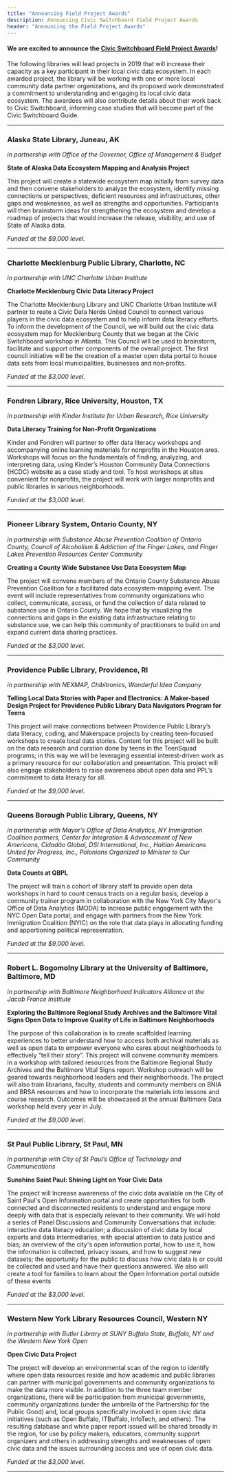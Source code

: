```yaml
---
title: "Announcing Field Project Awards"
description: Announcing Civic Switchboard Field Project Awards
header: "Announcing the Field Project Awards"
---
```


#### We are excited to announce the [Civic Switchboard Field Project Awards](https://civic-switchboard.github.io/updates/post_11)!
The following libraries will lead projects in 2019 that will increase their capacity as a key participant in their local civic data ecosystem. In each awarded project, the library will be working with one or more local community data partner organizations, and its proposed work demonstrated a commitment to understanding and engaging its local civic data ecosystem. The awardees will also contribute details about their work back to Civic Switchboard, informing case studies that will become part of the Civic Switchboard Guide.

***
### Alaska State Library, Juneau, AK
*in partnership with Office of the Governor, Office of Management & Budget*

**State of Alaska Data Ecosystem Mapping and Analysis Project**

This project will create a statewide ecosystem map initially from survey data and then convene stakeholders to analyze the ecosystem, identify missing connections or perspectives, deficient resources and infrastructures, other gaps and weaknesses, as well as strengths and opportunities. Participants will then brainstorm ideas for strengthening the ecosystem and develop a roadmap of projects that would increase the release, visibility, and use of State of Alaska data. 

*Funded at the $9,000 level.* 

***

### Charlotte Mecklenburg Public Library, Charlotte, NC
*in partnership with UNC Charlotte Urban Institute*

**Charlotte Mecklenburg Civic Data Literacy Project**  

The Charlotte Mecklenburg Library and UNC Charlotte Urban Institute will partner to reate a Civic Data Nerds United Council to connect various players in the civic data ecosystem and to help inform data literacy efforts. To inform the development of the Council, we will build out the civic data ecosystem map for Mecklenburg County that we began at the Civic Switchboard workshop in Atlanta. This Council will be used to brainstorm, facilitate and support other components of the overall project. The first council initiative will be the creation of a master open data portal to house data sets from local municipalities, businesses and non‐profits.

*Funded at the $3,000 level.*

***
### Fondren Library, Rice University, Houston, TX 
*in partnership with Kinder Institute for Urban Research, Rice University* 

**Data Literacy Training for Non-Profit Organizations** 

Kinder and Fondren will partner to offer data literacy workshops and accompanying online
learning materials for nonprofits in the Houston area. Workshops will focus on the fundamentals of finding, analyzing, and interpreting data, using Kinder’s Houston Community Data Connections (HCDC) website as a case study and tool. To host workshops at sites convenient for nonprofits, the project will work with larger nonprofits and public libraries in various neighborhoods.

*Funded at the $3,000 level.*

***

### Pioneer Library System, Ontario County, NY
*in partnership with Substance Abuse Prevention Coalition of Ontario County, Council of Alcoholism & Addiction of the Finger Lakes, and Finger Lakes Prevention Resources Center Community*  

**Creating a County Wide Substance Use Data Ecosystem Map**   

The project will convene members of the Ontario County Substance Abuse Prevention Coalition for a facilitated data ecosystem-mapping
event. The event will include representatives from community organizations who collect, communicate, access, or fund the collection of data related to substance use in Ontario County. We hope that by visualizing the connections and gaps in the existing data infrastructure relating to substance use, we can help this community of practitioners to build on and expand current data sharing practices.  

*Funded at the $3,000 level.*

***

### Providence Public Library, Providence, RI 
*in partnership with NEXMAP, Chibitronics, Wonderful Idea Company*

**Telling Local Data Stories with Paper and Electronics: A Maker-based Design Project for Providence Public Library Data Navigators Program for Teens** 

This project will make connections between Providence Public Library’s data literacy, coding, and Makerspace projects by creating teen-focused workshops to create local data stories. Content for this project will be built on the data research and curation done by teens in the TeenSquad programs; in this way we will be leveraging essential interest-driven work as a primary resource for our collaboration and presentation. This project will also engage stakeholders to raise awareness about open data and PPL’s commitment to data literacy for all.

*Funded at the $9,000 level.*

***

### Queens Borough Public Library, Queens, NY 
*in partnership with Mayor’s Office of Data Analytics, NY Immigration Coalition partners, Center for Integration & Advancement of New Americans, Cidadão Global, DSI International, Inc., Haitian Americans United for Progress, Inc., Polonians Organized to Minister to Our Community*

**Data Counts at QBPL**  

The project will train a cohort of library staff to provide open data workshops in hard to count census tracts on a regular basis; develop a community trainer program in collaboration with the New York City Mayor's Office of Data Analytics (MODA) to increase public engagement with the NYC Open Data portal; and engage with partners from the New York Immigration Coalition (NYIC) on the role that data plays in allocating funding and apportioning political representation.

*Funded at the $9,000 level.*
 
***

### Robert L. Bogomolny Library at the University of Baltimore, Baltimore, MD
*in partnership with Baltimore Neighborhood Indicators Alliance at the Jacob France Institute*  

**Exploring the Baltimore Regional Study Archives and the Baltimore Vital Signs Open Data to Improve Quality of Life in Baltimore Neighborhoods**


The purpose of this collaboration is to create scaffolded learning experiences to better understand how to access both archival materials as well as open data to empower everyone who cares about neighborhoods to effectively “tell their story”. This project will convene community members in a workshop with tailored resources from the Baltimore Regional Study Archives and the Baltimore Vital
Signs report. Workshop outreach will be geared towards neighborhood leaders and their neighborhoods. The project will also train librarians, faculty, students and community members on BNIA and BRSA resources and how to incorporate the materials into lessons and course research. Outcomes will be showcased at the annual Baltimore Data workshop held every year in July. 

*Funded at the $9,000 level*.

***

### St Paul Public Library, St Paul, MN
*in partnership with City of St Paul’s Office of Technology and Communications*  

**Sunshine Saint Paul: Shining Light on Your Civic Data**   

The project will Increase awareness of the civic data available on the City of Saint Paul's Open Information portal and create opportunities for both connected and disconnected residents to understand and engage more deeply with data that is especially relevant to their community. We will hold a series of Panel Discussions and Community Conversations that include: interactive data literacy education; a discussion of civic data by local experts and data intermediaries, with special attention to data justice and bias; an overview of the city's open information portal, how to use it, how the information is collected, privacy issues, and how to suggest new datasets; the opportunity for the public to discuss how civic data is or could be collected and used and have their questions answered.  We also will create a tool for families to learn about the Open Information portal outside of these events
 
*Funded at the $3,000 level.* 
 
***

### Western New York Library Resources Council, Western NY  
*in partnership with Butler Library at SUNY Buffalo State, Buffalo, NY and the Western New York Open* 

**Open Civic Data Project**  

The project will develop an environmental scan of the region to identify where open data resources reside and how academic and public libraries can partner with municipal governments and community organizations to make the data more visible. In addition to the three team member organizations, there will be participation from municipal governments, community organizations (under the umbrella of the Partnership for the Public Good) and, local groups specifically involved in open civic data initiatives (such as Open Buffalo, ITBuffalo, InfoTech, and others). The resulting database and white paper report issued will be shared broadly in the region, for use by policy makers, educators, community support organizers and others in addressing strengths and weaknesses of open civic data and the issues surrounding access and use of open civic data.

*Funded at the $3,000 level.*

***




